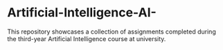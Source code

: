 # Artificial-Intelligence-AI-
This repository showcases a collection of assignments completed during the third-year Artificial Intelligence course at university. 

